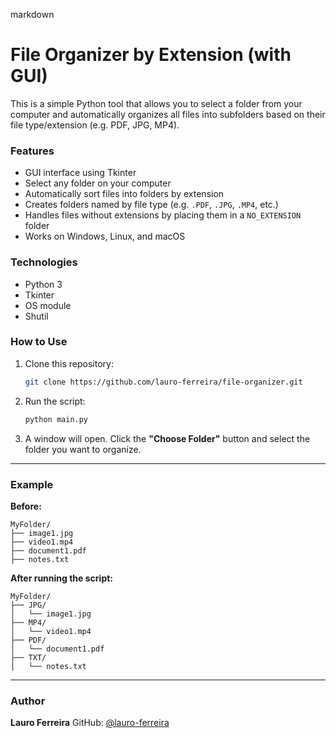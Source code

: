 markdown
# File Organizer by Extension (with GUI)

This is a simple Python tool that allows you to select a folder from your computer and automatically organizes all files into subfolders based on their file type/extension (e.g. PDF, JPG, MP4).

### Features

- GUI interface using Tkinter  
- Select any folder on your computer  
- Automatically sort files into folders by extension  
- Creates folders named by file type (e.g. `.PDF`, `.JPG`, `.MP4`, etc.)  
- Handles files without extensions by placing them in a `NO_EXTENSION` folder  
- Works on Windows, Linux, and macOS  

### Technologies

- Python 3
- Tkinter
- OS module
- Shutil

### How to Use

1. Clone this repository:
   ```bash
   git clone https://github.com/lauro-ferreira/file-organizer.git

2. Run the script:

   ```bash
   python main.py
   ```

3. A window will open. Click the **"Choose Folder"** button and select the folder you want to organize.

---

### Example

**Before:**

```
MyFolder/
├── image1.jpg
├── video1.mp4
├── document1.pdf
├── notes.txt
```

**After running the script:**

```
MyFolder/
├── JPG/
│   └── image1.jpg
├── MP4/
│   └── video1.mp4
├── PDF/
│   └── document1.pdf
├── TXT/
│   └── notes.txt
```

---

### Author

**Lauro Ferreira**
GitHub: [@lauro-ferreira](https://github.com/lauro-ferreira)
